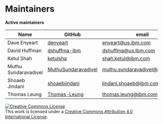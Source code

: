 # Maintainers

**Active maintainers**

| Name                 | GitHub                                     | email                             |
| -------------------- | ------------------------------------------ | --------------------------------- |
| Dave Enyeart         | [denyeart][denyeart]                       | <enyeart@us.ibm.com>              |
| David Huffman        | [dshuffma-ibm][dshuffma-ibm]               | <dshuffma@us.ibm.com>             |
| Ketul Shah           | [ketulsha][ketulsha]                       | <shah.ketul@ibm.com>              |
| Muthu Sundaravadivel | [MuthuSundaravadivel][MuthuSundaravadivel] | <muthu.sundaravadivel@in.ibm.com> |
| Shoaeb Jindani       | [shoaebjindani][shoaebjindani]             | <jindani.shoaeb@ibm.com>          |
| Thomas Leung         | [Thomas-Leung][Thomas-Leung]               | <thomas.leung@ibm.com>            |



<a rel="license" href="http://creativecommons.org/licenses/by/4.0/"><img alt="Creative Commons License" style="border-width:0" src="https://i.creativecommons.org/l/by/4.0/88x31.png" /></a><br />This work is licensed under a <a rel="license" href="http://creativecommons.org/licenses/by/4.0/">Creative Commons Attribution 4.0 International License</a>.

[denyeart]: https://github.com/denyeart
[dshuffma-ibm]: https://github.com/dshuffma-ibm
[ketulsha]: https://github.com/ketulsha
[MuthuSundaravadivel]: https://github.com/MuthuSundaravadivel
[shoaebjindani]: https://github.com/shoaebjindani
[Thomas-Leung]: https://github.com/Thomas-Leung
